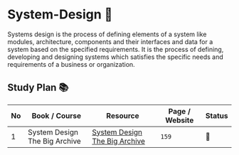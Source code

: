 # System-Design :wrench:
Systems design is the process of defining elements of a system like modules, architecture, components and their interfaces and data for a system based on the specified requirements. It is the process of defining, developing and designing systems which satisfies the specific needs and requirements of a business or organization.

## Study Plan :books:
|No|Book / Course|Resource|Page / Website|Status|
|--|----|--------|----|------|
|1| System Design The Big Archive|[System Design The Big Archive](https://github.com/abbos0123/System-Design/blob/main/System%20Design%20The%20big%20Archive.pdf)|```159```|:book:|
